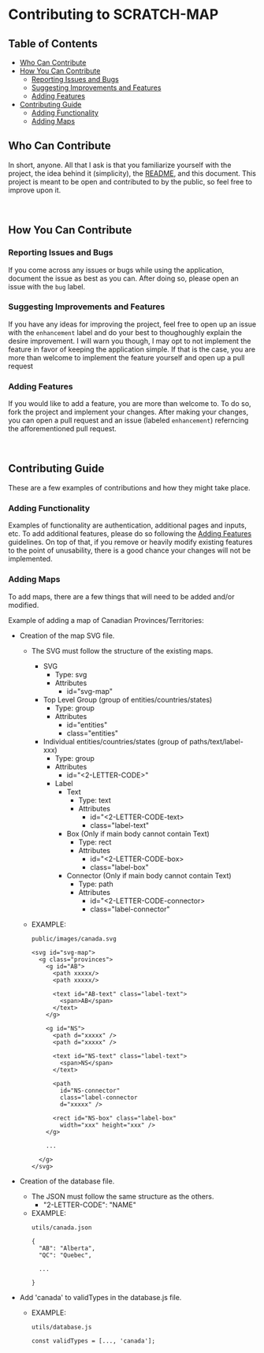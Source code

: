 # Contributing to SCRATCH-MAP

## Table of Contents
  * [Who Can Contribute](#who-can-contribute)
  * [How You Can Contribute](#how-you-can-contribute)
    * [Reporting Issues and Bugs](#reporting-issues-and-bugs)
    * [Suggesting Improvements and Features](#suggesting-improvements-and-features)
    * [Adding Features](#adding-features)
  * [Contributing Guide](#contributing-guide)
    * [Adding Functionality](#adding-functionality)
    * [Adding Maps](#adding-maps)

## Who Can Contribute
In short, anyone. All that I ask is that you familiarize yourself with the project, the idea behind it (simplicity), the [README](README.md), and this document. This project is meant to be open and contributed to by the public, so feel free to improve upon it.

<br/>

## How You Can Contribute

### Reporting Issues and Bugs
If you come across any issues or bugs while using the application, document the issue as best as you can. After doing so, please open an issue with the `bug` label.

### Suggesting Improvements and Features
If you have any ideas for improving the project, feel free to open up an issue with the `enhancement` label and do your best to thoughoughly explain the desire improvement. I will warn you though, I may opt to not implement the feature in favor of keeping the application simple. If that is the case, you are more than welcome to implement the feature yourself and open up a pull request

### Adding Features
If you would like to add a feature, you are more than welcome to. To do so, fork the project and implement your changes. After making your changes, you can open a pull request and an issue (labeled `enhancement`) referncing the afforementioned pull request.

<br/>

## Contributing Guide
These are a few examples of contributions and how they might take place.

### Adding Functionality
Examples of functionality are authentication, additional pages and inputs, etc. To add additional features, please do so following the [Adding Features](#adding-features) guidelines. On top of that, if you remove or heavily modify existing features to the point of unusability, there is a good chance your changes will not be implemented.

### Adding Maps
To add maps, there are a few things that will need to be added and/or modified.

Example of adding a map of Canadian Provinces/Territories:

  * Creation of the map SVG file.
    * The SVG must follow the structure of the existing maps.
      * SVG
        * Type: svg
        * Attributes
          * id="svg-map"
      * Top Level Group (group of entities/countries/states)
        * Type: group
        * Attributes
          * id="entities"
          * class="entities"
      * Individual entities/countries/states (group of paths/text/label-xxx)
        * Type: group
        * Attributes
          * id="<2-LETTER-CODE>"
        * Label
          * Text
            * Type: text
            * Attributes
              * id="<2-LETTER-CODE-text>
              * class="label-text"
          * Box (Only if main body cannot contain Text)
            * Type: rect
            * Attributes
              * id="<2-LETTER-CODE-box>
              * class="label-box"
          * Connector (Only if main body cannot contain Text)
            * Type: path
            * Attributes
              * id="<2-LETTER-CODE-connector>
              * class="label-connector"

    * EXAMPLE:
      ```
      public/images/canada.svg

      <svg id="svg-map">
        <g class="provinces">
          <g id="AB">
            <path xxxxx/>
            <path xxxxx/>
            
            <text id="AB-text" class="label-text">
              <span>AB</span>
            </text>
          </g>

          <g id="NS">
            <path d="xxxxx" />
            <path d="xxxxx" />
            
            <text id="NS-text" class="label-text">
              <span>NS</span>
            </text>

            <path
              id="NS-connector"
              class="label-connector
              d="xxxxx" />
            
            <rect id="NS-box" class="label-box"
              width="xxx" height="xxx" />
          </g>

          ...

        </g>
      </svg>
      ```

  * Creation of the database file.
    * The JSON must follow the same structure as the others.
      * "2-LETTER-CODE": "NAME"
    * EXAMPLE:
      ```
      utils/canada.json

      {
        "AB": "Alberta",
        "QC": "Quebec",

        ...

      }
      ```

  * Add 'canada' to validTypes in the database.js file.
    * EXAMPLE:
      ```
      utils/database.js

      const validTypes = [..., 'canada'];
      ```